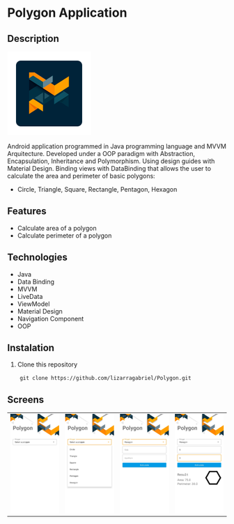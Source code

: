 # Polygon Application
## Description

![restaurants](images/ic_launcher.png)

Android application programmed in Java programming language and MVVM Arquitecture. Developed under a OOP paradigm with Abstraction, Encapsulation, Inheritance and Polymorphism. Using design guides with Material Design. Binding views with DataBinding
 that allows the user to calculate the area and perimeter of basic polygons: 
* Circle, Triangle, Square, Rectangle, Pentagon, Hexagon




## Features

* Calculate area of a polygon
* Calculate perimeter of a polygon

## Technologies

* Java
* Data Binding
* MVVM
* LiveData
* ViewModel
* Material Design
* Navigation Component
* OOP

## Instalation

1. Clone this repository

```
    git clone https://github.com/lizarragabriel/Polygon.git
```

## Screens

<table>
    <tr>
        <td><img src="images/home.jpg"></td>
        <td><img src="images/polygon_choice.jpg"></td>
        <td><img src="images/enter_values.jpg"></td>
        <td><img src="images/results.jpg"></td>   
    </tr>
</table>